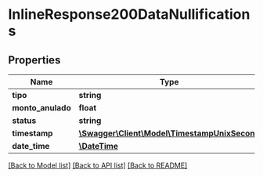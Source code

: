 # InlineResponse200DataNullifications

## Properties
Name | Type | Description | Notes
------------ | ------------- | ------------- | -------------
**tipo** | **string** |  | [optional] 
**monto_anulado** | **float** |  | [optional] 
**status** | **string** |  | [optional] 
**timestamp** | [**\Swagger\Client\Model\TimestampUnixSecond**](TimestampUnixSecond.md) |  | [optional] 
**date_time** | [**\DateTime**](\DateTime.md) |  | [optional] 

[[Back to Model list]](../../README.md#documentation-for-models) [[Back to API list]](../../README.md#documentation-for-api-endpoints) [[Back to README]](../../README.md)

